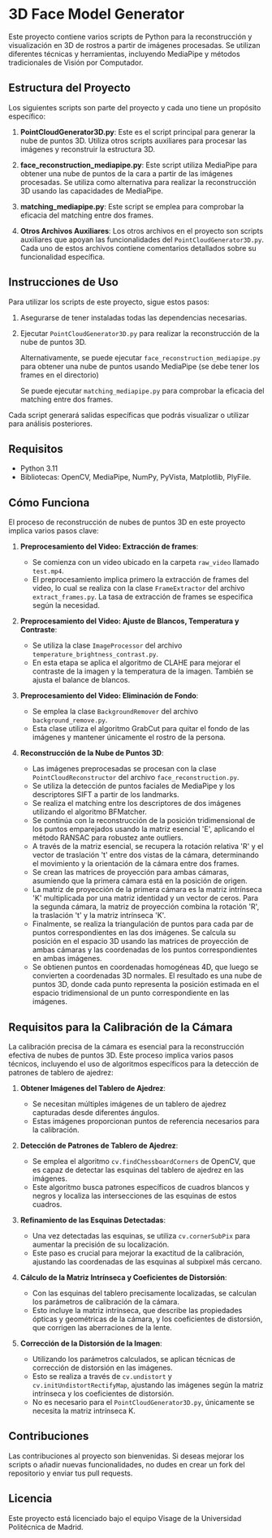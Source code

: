# 3D Face Model Generator

Este proyecto contiene varios scripts de Python para la reconstrucción y visualización en 3D de rostros a partir de imágenes procesadas. Se utilizan diferentes técnicas y herramientas, incluyendo MediaPipe y métodos tradicionales de Visión por Computador.



## Estructura del Proyecto

Los siguientes scripts son parte del proyecto y cada uno tiene un propósito específico:

1. **PointCloudGenerator3D.py**: Este es el script principal para generar la nube de puntos 3D. Utiliza otros scripts auxiliares para procesar las imágenes y reconstruir la estructura 3D.

2. **face_reconstruction_mediapipe.py**: Este script utiliza MediaPipe para obtener una nube de puntos de la cara a partir de las imágenes procesadas. Se utiliza como alternativa para realizar la reconstrucción 3D usando las capacidades de MediaPipe.

3. **matching_mediapipe.py**: Este script se emplea para comprobar la eficacia del matching entre dos frames. 

4. **Otros Archivos Auxiliares**: Los otros archivos en el proyecto son scripts auxiliares que apoyan las funcionalidades del `PointCloudGenerator3D.py`. Cada uno de estos archivos contiene comentarios detallados sobre su funcionalidad específica.




## Instrucciones de Uso

Para utilizar los scripts de este proyecto, sigue estos pasos:

1. Asegurarse de tener instaladas todas las dependencias necesarias.

2. Ejecutar `PointCloudGenerator3D.py` para realizar la reconstrucción de la nube de puntos 3D.

   Alternativamente, se puede ejecutar `face_reconstruction_mediapipe.py` para obtener una nube de puntos usando MediaPipe (se debe tener los frames en el directorio)

   Se puede ejecutar `matching_mediapipe.py` para comprobar la eficacia del matching entre dos frames.

Cada script generará salidas específicas que podrás visualizar o utilizar para análisis posteriores.



## Requisitos

- Python 3.11
- Bibliotecas: OpenCV, MediaPipe, NumPy, PyVista, Matplotlib, PlyFile.



## Cómo Funciona

El proceso de reconstrucción de nubes de puntos 3D en este proyecto implica varios pasos clave:

1. **Preprocesamiento del Video: Extracción de frames**: 
   - Se comienza con un video ubicado en la carpeta `raw_video` llamado `test.mp4`.
   - El preprocesamiento implica primero la extracción de frames del video, lo cual se realiza con la clase `FrameExtractor` del archivo `extract_frames.py`. La tasa de extracción de frames se especifica según la necesidad.

2. **Preprocesamiento del Video: Ajuste de Blancos, Temperatura y Contraste**:
   - Se utiliza la clase `ImageProcessor` del archivo `temperature_brightness_contrast.py`.
   - En esta etapa se aplica el algoritmo de CLAHE para mejorar el contraste de la imagen y la temperatura de la imagen. También se ajusta el balance de blancos.

3. **Preprocesamiento del Video: Eliminación de Fondo**:
   - Se emplea la clase `BackgroundRemover` del archivo `background_remove.py`.
   - Esta clase utiliza el algoritmo GrabCut para quitar el fondo de las imágenes y mantener únicamente el rostro de la persona.

4. **Reconstrucción de la Nube de Puntos 3D**:
   - Las imágenes preprocesadas se procesan con la clase `PointCloudReconstructor` del archivo `face_reconstruction.py`.
   - Se utiliza la detección de puntos faciales de MediaPipe y los descriptores SIFT a partir de los landmarks.
   - Se realiza el matching entre los descriptores de dos imágenes utilizando el algoritmo BFMatcher.
   - Se continúa con la reconstrucción de la posición tridimensional de los puntos emparejados usando la matriz esencial 'E', aplicando el método RANSAC para robustez ante outliers.
   - A través de la matriz esencial, se recupera la rotación relativa 'R' y el vector de traslación 't' entre dos vistas de la cámara, determinando el movimiento y la orientación de la cámara entre dos frames.
   - Se crean las matrices de proyección para ambas cámaras, asumiendo que la primera cámara está en la posición de origen.
   - La matriz de proyección de la primera cámara es la matriz intrínseca 'K' multiplicada por una matriz identidad y un vector de ceros. Para la segunda cámara, la matriz de proyección combina la rotación 'R', la traslación 't' y la matriz intrínseca 'K'.
   - Finalmente, se realiza la triangulación de puntos para cada par de puntos correspondientes en las dos imágenes. Se calcula su posición en el espacio 3D usando las matrices de proyección de ambas cámaras y las coordenadas de los puntos correspondientes en ambas imágenes.
   - Se obtienen puntos en coordenadas homogéneas 4D, que luego se convierten a coordenadas 3D normales. El resultado es una nube de puntos 3D, donde cada punto representa la posición estimada en el espacio tridimensional de un punto correspondiente en las imágenes.



## Requisitos para la Calibración de la Cámara

La calibración precisa de la cámara es esencial para la reconstrucción efectiva de nubes de puntos 3D. Este proceso implica varios pasos técnicos, incluyendo el uso de algoritmos específicos para la detección de patrones de tablero de ajedrez:

1. **Obtener Imágenes del Tablero de Ajedrez**:
   - Se necesitan múltiples imágenes de un tablero de ajedrez capturadas desde diferentes ángulos.
   - Estas imágenes proporcionan puntos de referencia necesarios para la calibración.

2. **Detección de Patrones de Tablero de Ajedrez**:
   - Se emplea el algoritmo `cv.findChessboardCorners` de OpenCV, que es capaz de detectar las esquinas del tablero de ajedrez en las imágenes.
   - Este algoritmo busca patrones específicos de cuadros blancos y negros y localiza las intersecciones de las esquinas de estos cuadros.

3. **Refinamiento de las Esquinas Detectadas**:
   - Una vez detectadas las esquinas, se utiliza `cv.cornerSubPix` para aumentar la precisión de su localización.
   - Este paso es crucial para mejorar la exactitud de la calibración, ajustando las coordenadas de las esquinas al subpixel más cercano.

4. **Cálculo de la Matriz Intrínseca y Coeficientes de Distorsión**:
   - Con las esquinas del tablero precisamente localizadas, se calculan los parámetros de calibración de la cámara.
   - Esto incluye la matriz intrínseca, que describe las propiedades ópticas y geométricas de la cámara, y los coeficientes de distorsión, que corrigen las aberraciones de la lente.

5. **Corrección de la Distorsión de la Imagen**:
   - Utilizando los parámetros calculados, se aplican técnicas de corrección de distorsión en las imágenes.
   - Esto se realiza a través de `cv.undistort` y `cv.initUndistortRectifyMap`, ajustando las imágenes según la matriz intrínseca y los coeficientes de distorsión.
   - No es necesario para el `PointCloudGenerator3D.py`, únicamente se necesita la matriz intrínseca K.



## Contribuciones

Las contribuciones al proyecto son bienvenidas. Si deseas mejorar los scripts o añadir nuevas funcionalidades, no dudes en crear un fork del repositorio y enviar tus pull requests.



## Licencia

Este proyecto está licenciado bajo el equipo Visage de la Universidad Politécnica de Madrid.

